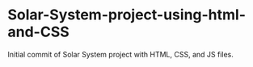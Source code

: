 # Solar-System-project-using-html-and-CSS
Initial commit of Solar System project with HTML, CSS, and JS files.
